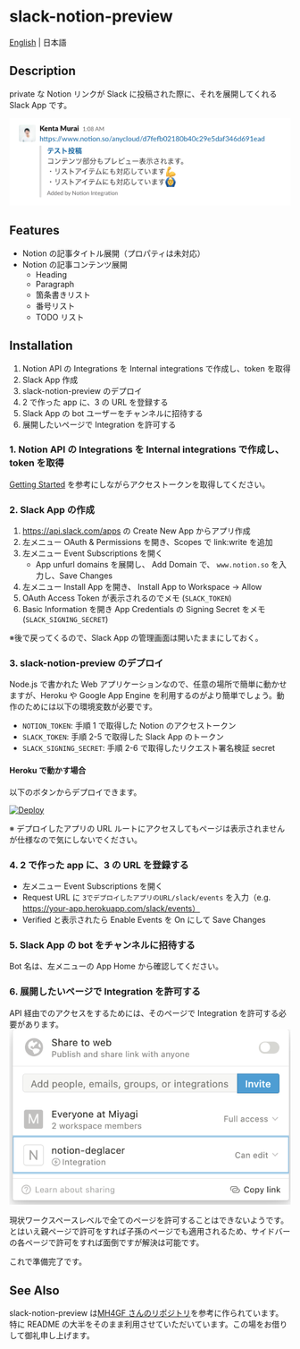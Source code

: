# slack-notion-preview

[English](/README.md) | 日本語

## Description

private な Notion リンクが Slack に投稿された際に、それを展開してくれる Slack App です。

![Usage](docs/usage.png)

## Features

- Notion の記事タイトル展開（プロパティは未対応）
- Notion の記事コンテンツ展開
  - Heading
  - Paragraph
  - 箇条書きリスト
  - 番号リスト
  - TODO リスト

## Installation

1. Notion API の Integrations を Internal integrations で作成し、token を取得
2. Slack App 作成
3. slack-notion-preview のデプロイ
4. 2 で作った app に、3 の URL を登録する
5. Slack App の bot ユーザーをチャンネルに招待する
6. 展開したいページで Integration を許可する

### 1. Notion API の Integrations を Internal integrations で作成し、token を取得

[Getting Started](https://developers.notion.com/docs/getting-started) を参考にしながらアクセストークンを取得してください。

### 2. Slack App の作成

1. https://api.slack.com/apps の Create New App からアプリ作成
2. 左メニュー OAuth & Permissions を開き、Scopes で link:write を追加
3. 左メニュー Event Subscriptions を開く
   - App unfurl domains を展開し、 Add Domain で、 `www.notion.so` を入力し、Save Changes
4. 左メニュー Install App を開き、 Install App to Workspace -> Allow
5. OAuth Access Token が表示されるのでメモ (`SLACK_TOKEN`)
6. Basic Information を開き App Credentials の Signing Secret をメモ (`SLACK_SIGNING_SECRET`)

※後で戻ってくるので、Slack App の管理画面は開いたままにしておく。

### 3. slack-notion-preview のデプロイ

Node.js で書かれた Web アプリケーションなので、任意の場所で簡単に動かせますが、Heroku や Google App Engine を利用するのがより簡単でしょう。動作のためには以下の環境変数が必要です。

- `NOTION_TOKEN`: 手順 1 で取得した Notion のアクセストークン
- `SLACK_TOKEN`: 手順 2-5 で取得した Slack App のトークン
- `SLACK_SIGNING_SECRET`: 手順 2-6 で取得したリクエスト署名検証 secret

#### Heroku で動かす場合

以下のボタンからデプロイできます。

[![Deploy](https://www.herokucdn.com/deploy/button.svg)](https://heroku.com/deploy)

※ デプロイしたアプリの URL ルートにアクセスしてもページは表示されませんが仕様なので気にしないでください。

### 4. 2 で作った app に、3 の URL を登録する

- 左メニュー Event Subscriptions を開く
- Request URL に `3でデプロイしたアプリのURL/slack/events` を入力（e.g. https://your-app.herokuapp.com/slack/events）
- Verified と表示されたら Enable Events を On にして Save Changes

### 5. Slack App の bot をチャンネルに招待する

Bot 名は、左メニューの App Home から確認してください。

### 6. 展開したいページで Integration を許可する

API 経由でのアクセスをするためには、そのページで Integration を許可する必要があります。  
![Grant Integrations](docs/grant-integration.png)

現状ワークスペースレベルで全てのページを許可することはできないようです。  
とはいえ親ページで許可をすれば子孫のページでも適用されるため、サイドバーの各ページで許可をすれば面倒ですが解決は可能です。

これで準備完了です。

## See Also

slack-notion-preview は[MH4GF さんのリポジトリ](https://github.com/MH4GF/notion-deglacer)を参考に作られています。  
特に README の大半をそのまま利用させていただいています。この場をお借りして御礼申し上げます。
